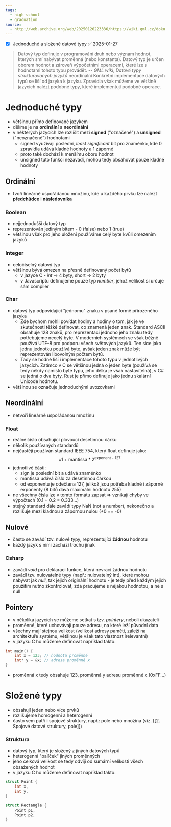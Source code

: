 ```yaml
---
tags:
  - high-school
  - graduation
source:
  - http://web.archive.org/web/20250126223336/https://wiki.gml.cz/doku.php/informatika:maturita:20a
---
```

- [x] Jednoduché a složené datové typy ✅ 2025-01-27

> Datový typ definuje v programování druh nebo význam hodnot, kterých smí nabývat proměnná (nebo konstanta). Datový typ je určen oborem hodnot a zároveň výpočetními operacemi, které lze s hodnotami tohoto typu provádět.
> <cite>-- GML wiki, Datové typy strukturovaných jazyků</cite>
neordinální
Konkrétní implementace datových typů se liší od jazyka k jazyku. Zpravidla však můžeme ve většině jazycích nalézt podobné typy, které implementují podobné operace.
# Jednoduché typy
- většinou přímo definované jazykem
- dělíme je na **ordinální** a **neordinální**
- v některých jazycích lze rozlišit mezi **signed** ("označené") a **unsigned** ("neoznačené") hodnotami
	- signed využívají poslední, *least significant* bit pro znaménko, kde 0 zpravidla udává kladné hodnoty a 1 záporné
	- proto také dochází k menšímu oboru hodnot
	- unsigned tuto funkci nezavádí, mohou tedy obsahovat pouze kladné hodnoty
## Ordinální
- tvoří lineárně uspořádanou množinu, kde u každého prvku lze nalézt **předchůdce** i **následovníka**
### Boolean
- nejjednodušší datový typ
- reprezentován jediným bitem - 0 (false) nebo 1 (true)
- většinou však pro jeho uložení používáme celý byte kvůli omezením jazyků
### Integer
- celočíselný datový typ
- většinou bývá omezen na přesně definovaný počet bytů
	- v jazyce C - *int* => 4 byty, short => 2 byty
	- v Javascriptu definujeme pouze typ *number*, jehož velikost si určuje sám compiler
### Char
- datový typ odpovídající "jednomu" znaku v psané formě přirozeného jazyka
	- Zde bychom mohli povídat hodiny a hodiny o tom, jak je ve skutečnosti těžké definovat, co znamená jeden znak. Standard ASCII obsahuje 128 znaků, pro reprezentaci jednoho jeho znaku tedy potřebujeme necelý byte. V moderních systémech se však běžně používá UTF-8 pro podporu všech světových jazyků. Ten sice jako jednu jednotku používá byte, avšak jeden znak může být reprezentován libovolným počtem bytů.
	- Tady se hodně liší i implementace tohoto typu v jednotlivých jazycích. Zatímco v C se většinou jedná o jeden byte (používá se tedy někdy namísto byte typu, jeho délka je však nastavitelná), v C# se jedná o dva byty. Rust je přímo definuje jako jednu skalární Unicode hodnotu.
- většinou se označuje jednoduchými uvozovkami
## Neordinální
- netvoří lineárně uspořádanou množinu
### Float
- reálné číslo obsahující plovoucí desetinnou čárku
- několik používaných standardů
-  nejčastěji používán standard IEEE 754, který float definuje jako:
$$\pm 1 + \text{mantissa} * 2^{\text{exponent - 127}}$$
- jednotlivé části:
	- sign je poslední bit a udává znaménko
	- mantissa udává číslo za desetinnou čárkou
	- od exponentu je odečtena 127, jelikož jsou potřeba kladné i záporné exponenty (8 bitů dává maximální hodnotu 255)
- ne všechny čísla lze v tomto formátu zapsat => vznikají chyby ve výpočtech (0.1 + 0.2 = 0.333...)
- stejný standard dále zavádí typy NaN (not a number), nekonečno a rozlišuje mezi kladnou a zápornou nulou (+0 == -0)
## Nulové
- často se zavádí tzv. nulové typy, reprezentující **žádnou** hodnotu
- každý jazyk s nimi zachází trochu jinak
### Csharp
- zavádí *void* pro deklaraci funkce, která nevrací žádnou hodnotu
- zavádí tzv. nulovatelné typy (např.: nulovatelný int), které mohou nabývat jak *null*, tak jejich originální hodnotu - je tedy před každým jejich použitím nutno zkontrolovat, zda pracujeme s nějakou hodnotou, a ne s null
## Pointery
- v několika jazycích se můžeme setkat s tzv. *pointery*, neboli ukazateli
- proměnné, které uchovávají pouze adresu, na které leží původní data
- všechny mají stejnou velikost (velikost adresy paměti, záleží na architektuře systému, většinou je však tato vlastnost irelevantní)
- v jazyku C ho můžeme definovat například takto:
```C
int main() {
	int x = 123; // hodnota proměnné
	int* y = &x; // adresa proměnné x
}
```
- proměnná x tedy obsahuje 123, proměnná y adresu proměnné x (0xFF...)
# Složené typy
- obsahují jeden nebo více prvků
- rozlišujeme homogenní a heterogenní
- často sem patří i spojové struktury, např.: pole nebo množina (viz. [[2. Spojové datové struktury, pole]])
### Struktura
- datový typ, který je složený z jiných datových typů
- heterogenní "balíček" jiných proměnných
- jeho celková velikost se tedy odvíjí od sumární velikosti všech obsažených hodnot
- v jazyku C ho můžeme definovat například takto:
```C
struct Point {
	int x,
	int y,
}

struct Rectangle {
	Point p1,
	Point p2,
}
```
